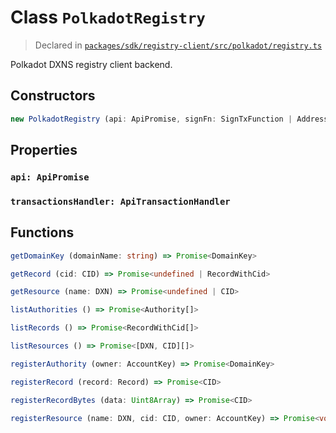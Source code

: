 # Class `PolkadotRegistry`
> Declared in [`packages/sdk/registry-client/src/polkadot/registry.ts`]()

Polkadot DXNS registry client backend.

## Constructors
```ts
new PolkadotRegistry (api: ApiPromise, signFn: SignTxFunction | AddressOrPair) => PolkadotRegistry
```

## Properties
### `api: ApiPromise`
### `transactionsHandler: ApiTransactionHandler`

## Functions
```ts
getDomainKey (domainName: string) => Promise<DomainKey>
```
```ts
getRecord (cid: CID) => Promise<undefined | RecordWithCid>
```
```ts
getResource (name: DXN) => Promise<undefined | CID>
```
```ts
listAuthorities () => Promise<Authority[]>
```
```ts
listRecords () => Promise<RecordWithCid[]>
```
```ts
listResources () => Promise<[DXN, CID][]>
```
```ts
registerAuthority (owner: AccountKey) => Promise<DomainKey>
```
```ts
registerRecord (record: Record) => Promise<CID>
```
```ts
registerRecordBytes (data: Uint8Array) => Promise<CID>
```
```ts
registerResource (name: DXN, cid: CID, owner: AccountKey) => Promise<void>
```